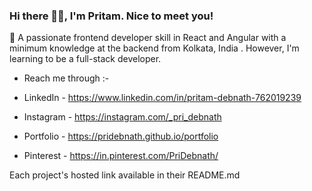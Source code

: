 

### Hi there 👋🏻, I'm Pritam. Nice to meet you!

:speech_balloon: A passionate frontend developer skill in React and Angular with a minimum knowledge at the backend from Kolkata, India . However, I'm learning to be a full-stack developer.


- Reach me through  :- 

- LinkedIn - https://www.linkedin.com/in/pritam-debnath-762019239
- Instagram - https://instagram.com/_pri_debnath
- Portfolio - https://pridebnath.github.io/portfolio
- Pinterest -
https://in.pinterest.com/PriDebnath/




Each project's hosted link available in their README.md 
<!---
PriDebnath/PriDebnath is a ✨ special ✨ repository because its `README.md` (this file) appears on your GitHub profile.
You can click the Preview link to take a look at your changes.
--->
